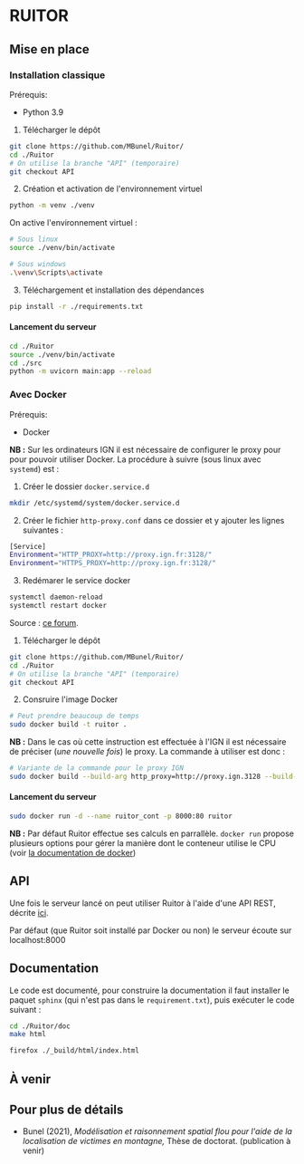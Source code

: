# RUITOR

## Mise en place


### Installation classique

Prérequis:
- Python 3.9

1. Télécharger le dépôt

```sh
git clone https://github.com/MBunel/Ruitor/
cd ./Ruitor
# On utilise la branche "API" (temporaire)
git checkout API 
```

2. Création et activation de l'environnement virtuel

```sh
python -m venv ./venv
```
 On active l'environnement virtuel :

```sh
# Sous linux
source ./venv/bin/activate

# Sous windows
.\venv\Scripts\activate
```

3. Téléchargement et installation des dépendances

```sh
pip install -r ./requirements.txt
```

#### Lancement du serveur

```sh
cd ./Ruitor
source ./venv/bin/activate
cd ./src
python -m uvicorn main:app --reload 
```

### Avec Docker

Prérequis:
- Docker

**NB :** Sur les ordinateurs IGN il est nécessaire de configurer le proxy pour pour pouvoir utiliser Docker. La procédure à suivre (sous linux avec `systemd`) est :

1. Créer le dossier `docker.service.d`

```sh
mkdir /etc/systemd/system/docker.service.d
```

2. Créer le fichier `http-proxy.conf` dans ce dossier et y ajouter les lignes suivantes :

```sh
[Service]
Environment="HTTP_PROXY=http://proxy.ign.fr:3128/"
Environment="HTTPS_PROXY=http://proxy.ign.fr:3128/"
```

3. Redémarer le service docker

```sh
systemctl daemon-reload
systemctl restart docker
```

Source : [ce forum](https://stackoverflow.com/a/38386911).



1. Télécharger le dépôt

```sh
git clone https://github.com/MBunel/Ruitor/
cd ./Ruitor
# On utilise la branche "API" (temporaire)
git checkout API 
```

2. Consruire l'image Docker

```sh
# Peut prendre beaucoup de temps
sudo docker build -t ruitor .
```

**NB :** Dans le cas où cette instruction est effectuée à l'IGN il est nécessaire de préciser (*une nouvelle fois*) le proxy. La commande à utiliser est donc :

```sh
# Variante de la commande pour le proxy IGN
sudo docker build --build-arg http_proxy=http://proxy.ign.3128 --build-arg https_proxy=http://proxy.ign.fr:3128 -t ruitor .
```

#### Lancement du serveur

```sh
sudo docker run -d --name ruitor_cont -p 8000:80 ruitor
```

**NB :** Par défaut Ruitor effectue ses calculs en parrallèle. `docker run` propose plusieurs options pour gérer la manière dont le conteneur utilise le CPU (voir   [la documentation de docker](https://docs.docker.com/config/containers/resource_constraints/#cpu))

## API

Une fois le serveur lancé on peut utiliser Ruitor à l'aide d'une API REST, décrite [ici](https://github.com/MBunel/Ruitor-Api).

Par défaut (que Ruitor soit installé par Docker ou non) le serveur écoute sur localhost:8000


## Documentation

Le code est documenté, pour construire la documentation il faut installer le paquet `sphinx` (qui n'est pas dans le `requirement.txt`), puis exécuter le code suivant :

```sh
cd ./Ruitor/doc
make html

firefox ./_build/html/index.html 
```

## À venir

## Pour plus de détails

- Bunel (2021), *Modélisation et raisonnement spatial flou pour l'aide de la localisation de victimes en montagne,* Thèse de doctorat. (publication à venir)
